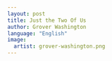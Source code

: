 ```yaml
---
layout: post
title: Just the Two Of Us
author: Grover Washington
language: "English"
image:
  artist: grover-washington.png
---
```

